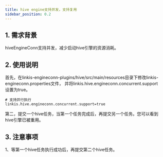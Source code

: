 ```yaml
---
title: hive engine支持并发，支持复用
sidebar_position: 0.2
---
```


## 1. 需求背景
hiveEngineConn支持并发，减少启动hive引擎的资源消耗。

## 2. 使用说明
首先，在linkis-engineconn-plugins/hive/src/main/resources目录下修改linkis-engineconn.properties文件，
并将linkis.hive.engineconn.concurrent.support设置为true。
```
# 支持并行执行
linkis.hive.engineconn.concurrent.support=true
```

第二，提交一个hive任务，当第一个任务完成后，再提交另一个任务。您可以看到hive引擎已被重用。

## 3. 注意事项
1、等第一个hive任务执行成功后，再提交第二个hive任务。